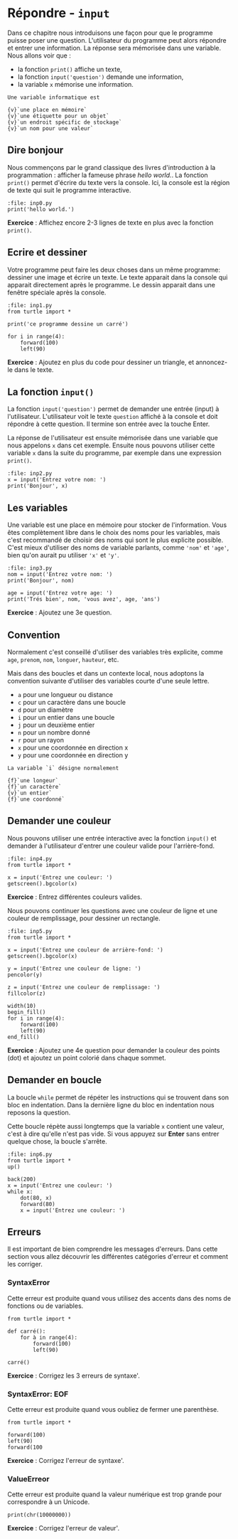 # Répondre - `input`

Dans ce chapitre nous introduisons une façon pour que le programme puisse poser une question. L'utilisateur du programme peut alors répondre et entrer une information. La réponse sera mémorisée dans une variable. Nous allons voir que :

- la fonction `print()` affiche un texte,
- la fonction `input('question')` demande une information,
- la variable `x` mémorise une information.

```{question}
Une variable informatique est

{v}`une place en mémoire`  
{v}`une étiquette pour un objet`  
{v}`un endroit spécific de stockage`  
{v}`un nom pour une valeur`
```

## Dire bonjour

Nous commençons par le grand classique des livres d'introduction à la programmation : afficher la fameuse phrase *hello world.*.
La fonction `print()` permet d'écrire du texte vers la console.
Ici, la console est la région de texte qui suit le programme interactive.

```{codeplay}
:file: inp0.py
print('hello world.')
```

**Exercice** : Affichez encore 2-3 lignes de texte en plus avec la fonction `print()`.

## Ecrire et dessiner

Votre programme peut faire les deux choses dans un même programme: dessiner une image et écrire un texte.
Le texte apparait dans la console qui apparait directement après le programme.
Le dessin apparait dans une fenêtre spéciale après la console.

```{codeplay}
:file: inp1.py
from turtle import *

print('ce programme dessine un carré')

for i in range(4):
    forward(100)
    left(90)
```

**Exercice** : Ajoutez en plus du code pour dessiner un triangle, et annoncez-le dans le texte.

## La fonction `input()`

La fonction `input('question')` permet de demander une entrée (input) à l'utilisateur.
L'utilisateur voit le texte `question` affiché à la console et doit répondre à cette question. Il termine son entrée avec la touche Enter.

La réponse de l'utilisateur est ensuite mémorisée dans une variable que nous appelons `x` dans cet exemple.
Ensuite nous pouvons utiliser cette variable `x` dans la suite du programme, par exemple dans une expression `print()`.

```{codeplay}
:file: inp2.py
x = input('Entrez votre nom: ')
print('Bonjour', x)
```

## Les variables

Une variable est une place en mémoire pour stocker de l'information.
Vous êtes complètement libre dans le choix des noms pour les variables, mais c'est recommandé de choisir des noms qui sont le plus explicite possible. C'est mieux d'utiliser des noms de variable parlants, comme `'nom'` et `'age'`,  bien qu'on aurait pu utiliser `'x'` et `'y'`.  

```{codeplay}
:file: inp3.py
nom = input('Entrez votre nom: ')
print('Bonjour', nom)

age = input('Entrez votre age: ')
print('Trés bien', nom, 'vous avez', age, 'ans')
```

**Exercice** : Ajoutez une 3e question.

## Convention

Normalement c'est conseillé d'utiliser des variables très explicite, comme `age`, `prenom`, `nom`, `longuer`, `hauteur`, etc.

Mais dans des boucles et dans un contexte local, nous adoptons la convention suivante d'utiliser des variables courte d'une seule lettre.

- `a` pour une longueur ou distance
- `c` pour un caractère dans une boucle
- `d` pour un diamètre
- `i` pour un entier dans une boucle
- `j` pour un deuxième entier
- `n` pour un nombre donné
- `r` pour un rayon
- `x` pour une coordonnée en direction x
- `y` pour une coordonnée en direction y

```{question}
La variable `i` désigne normalement

{f}`une longeur`  
{f}`un caractère`  
{v}`un entier`  
{f}`une coordonné`
```

## Demander une couleur

Nous pouvons utiliser une entrée interactive avec la fonction `input()`
et demander à l'utilisateur d'entrer une couleur valide pour l'arrière-fond.

```{codeplay}
:file: inp4.py
from turtle import *

x = input('Entrez une couleur: ')
getscreen().bgcolor(x)
```

**Exercice** : Entrez différentes couleurs valides.

Nous pouvons continuer les questions avec une couleur de ligne et une couleur de remplissage, pour dessiner un rectangle.

```{codeplay}
:file: inp5.py
from turtle import *

x = input('Entrez une couleur de arrière-fond: ')
getscreen().bgcolor(x)

y = input('Entrez une couleur de ligne: ')
pencolor(y)

z = input('Entrez une couleur de remplissage: ')
fillcolor(z)

width(10)
begin_fill()
for i in range(4):
    forward(100)
    left(90)
end_fill()
```

**Exercice** : Ajoutez une 4e question pour demander la couleur des points (dot) et ajoutez un point colorié dans chaque sommet.

## Demander en boucle

La boucle `while` permet de répéter les instructions qui se trouvent dans son bloc en indentation.
Dans la dernière ligne du bloc en indentation nous reposons la question.

Cette boucle répète aussi longtemps que la variable `x` contient une valeur, c'est à dire qu'elle n'est pas vide.
Si vous appuyez sur **Enter** sans entrer quelque chose, la boucle s'arrête.

```{codeplay}
:file: inp6.py
from turtle import *
up()

back(200)
x = input('Entrez une couleur: ')
while x:
    dot(80, x)
    forward(80)
    x = input('Entrez une couleur: ')
```

## Erreurs

Il est important de bien comprendre les messages d'erreurs.
Dans cette section vous allez découvrir les différentes catégories d'erreur et comment les corriger.

### SyntaxError

Cette erreur est produite quand vous utilisez des accents dans des noms de fonctions ou de variables.

```{codeplay}
from turtle import *

def carré():
    for à in range(4):
        forward(100)
        left(90)
        
carré()
```

**Exercice** : Corrigez les 3 erreurs de syntaxe'.

### SyntaxError: EOF

Cette erreur est produite quand vous oubliez de fermer une parenthèse.

```{codeplay}
from turtle import *

forward(100)  
left(90)
forward(100
```

**Exercice** : Corrigez l'erreur de syntaxe'.

### ValueErreor

Cette erreur est produite quand la valeur numérique est trop grande pour correspondre à un Unicode.

```{codeplay}
print(chr(10000000))
```

**Exercice** : Corrigez l'erreur de valeur'.
